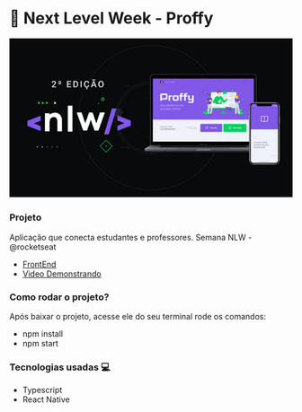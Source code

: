 # :rocket: Next Level Week  - Proffy 

<div align="center">
  <img src="./Untitled(26).png">
</div>


### Projeto

Aplicação que conecta estudantes e professores. Semana NLW - @rocketseat

- [FrontEnd](https://proffyy.vercel.app)
- [Video Demonstrando](https://www.youtube.com/watch?v=b_Ukizza2Hs&feature=youtu.be)

### Como rodar o projeto?
Após baixar o projeto, acesse ele do seu terminal rode os comandos:

* npm install
* npm start



### Tecnologias usadas :computer:
- Typescript
- React Native
